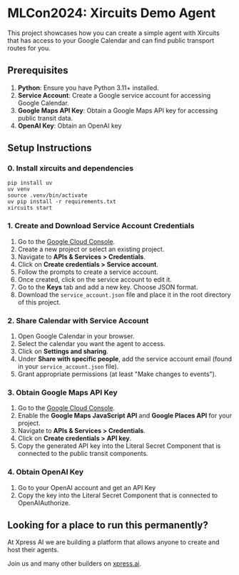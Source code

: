 # MLCon2024: Xircuits Demo Agent

This project showcases how you can create a simple agent with Xircuits that has access to your Google Calendar and can find public transport routes for you.

## Prerequisites

1. **Python**: Ensure you have Python 3.11+ installed.
2. **Service Account**: Create a Google service account for accessing Google Calendar.
3. **Google Maps API Key**: Obtain a Google Maps API key for accessing public transit data.
3. **OpenAI Key**: Obtain an OpenAI key

## Setup Instructions

### 0. Install xircuits and dependencies

```
pip install uv
uv venv
source .venv/bin/activate
uv pip install -r requirements.txt
xircuits start
```

### 1. Create and Download Service Account Credentials

1. Go to the [Google Cloud Console](https://console.cloud.google.com/).
2. Create a new project or select an existing project.
3. Navigate to **APIs & Services > Credentials**.
4. Click on **Create credentials > Service account**.
5. Follow the prompts to create a service account.
6. Once created, click on the service account to edit it.
7. Go to the **Keys** tab and add a new key. Choose JSON format.
8. Download the `service_account.json` file and place it in the root directory of this project.

### 2. Share Calendar with Service Account

1. Open Google Calendar in your browser.
2. Select the calendar you want the agent to access.
3. Click on **Settings and sharing**.
4. Under **Share with specific people**, add the service account email (found in your `service_account.json` file).
5. Grant appropriate permissions (at least "Make changes to events").

### 3. Obtain Google Maps API Key

1. Go to the [Google Cloud Console](https://console.cloud.google.com/).
2. Enable the **Google Maps JavaScript API** and **Google Places API** for your project.
3. Navigate to **APIs & Services > Credentials**.
4. Click on **Create credentials > API key**.
5. Copy the generated API key into the Literal Secret Component that is connected to the public transit components.

### 4. Obtain OpenAI Key
1. Go to your OpenAI account and get an API Key
2. Copy the key into the Literal Secret Component that is connected to OpenAIAuthorize.


## Looking for a place to run this permanently?
At Xpress AI we are building a platform that allows anyone to create and host their agents.

Join us and many other builders on [xpress.ai](https://www.xpress.ai).
